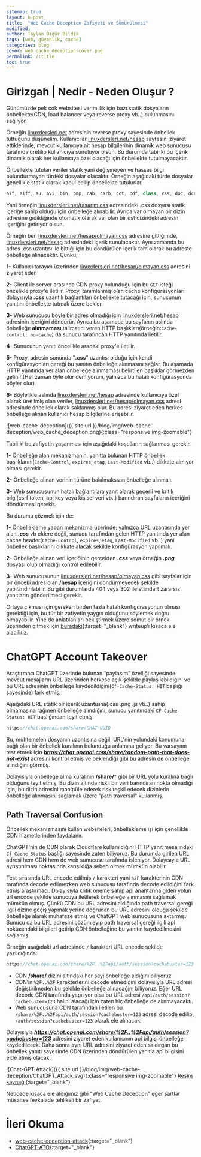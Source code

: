 ```yaml
---
sitemap: true
layout: b-post
title:  "Web Cache Deception Zafiyeti ve Sömürülmesi"
modified:
author: Taylan Özgür Bildik
tags: [web, güvenlik, cache]
categories: blog 
cover: web_cache_deception-cover.png
permalink: /:title
toc: true
---
```


# Girizgah | Nedir - Neden Oluşur ?

Günümüzde pek çok websitesi verimlilik için bazı statik dosyaların önbellekte(CDN, load balancer veya reverse proxy vb..) bulunmasını sağlıyor. 

Örneğin [linuxdersleri.net](http://linuxdersleri.net) adresinin reverse proxy sayesinde önbellek tuttuğunu düşünelim. Kullanıcılar [linuxdersleri.net/hesap](http://linuxdersleri.net/hesap) sayfasını ziyaret ettiklerinde, mevcut kullanıcıya ait hesap bilgilerinin dinamik web sunucusu tarafında üretilip kullanıcıya sunuluyor olsun. Bu durumda tabii ki bu içerik dinamik olarak her kullanıcıya özel olacağı için önbellekte tutulmayacaktır. 

Önbellekte tutulan veriler statik yani değişmeyen ve hassas bilgi bulundurmayan türdeki dosyalar olacaktır. Örneğin aşağıdaki türde dosyalar genellikle statik olarak kabul edilip önbellekte tutulurlar.

```jsx
aif, aiff, au, avi, bin, bmp, cab, carb, cct, cdf, class, css, doc, dcr, dtd, gcf, gff, gif, grv, hdml, hqx, ico, ini, jpeg, jpg, js, mov, mp3, nc, pct, ppc, pws, swa, swf, txt, vbs, w32, wav, wbmp, wml, wmlc, wmls, wmlsc, xsd, zip
```

Yani örneğin [linuxdersleri.net/tasarım.css](http://linuxdersleri.net/tasarım.css) adresindeki .css dosyası statik içeriğe sahip olduğu için önbelleğe alınabilir. Ayrıca var olmayan bir dizin adresine gidildiğinde otomatik olarak var olan bir üst dizindeki adresin içeriğini getiriyor olsun.

Örneğin ben [linuxdersleri.net/hesap/olmayan.css](http://linuxdersleri.net/hesap/olmayan.css) adresine gittiğimde, [linuxdersleri.net/hesap](http://linuxdersleri.net/heasp) adresindeki içerik sunulacaktır. Aynı zamanda bu adres .css uzantısı ile bittiği için bu döndürülen içerik tam olarak bu adreste önbelleğe alınacaktır. Çünkü;

**1-** Kullanıcı tarayıcı üzerinden [linuxdersleri.net/hesap/olmayan.css](http://linuxdersleri.net/hesap/olmayan.css) adresini ziyaret eder.

**2-** Client ile server arasında CDN proxy bulunduğu için bu `GET` isteği öncelikle proxy'e iletilir. Proxy, tanımlanmış olan cache konfigürasyonları dolayısıyla ***.css*** uzantılı bağlantıları önbellekte tutacağı için, sunucunun yanıtını önbellekte tutmak üzere bekler.

**3-** Web sunucusu böyle bir adres olmadığı için [linuxdersleri.net/hesap](http://linuxdersleri.net/hesap/olmayan.css) adresinin içeriğini döndürür. Ayrıca bu aşamada bu sayfanın aslında önbelleğe **alınmaması** talimatını veren HTTP başlıkları(örneğin:`cache-control: no-cache`) da sunucu tarafından HTTP yanıtında iletilir.

**4-** Sunucunun yanıtı öncelikle aradaki proxy'e iletilir.

**5-** Proxy, adresin sonunda "***.css***" uzantısı olduğu için kendi konfigürasyonları gereği bu yanıtın önbelleğe alınmasını sağlar. Bu aşamada HTTP yanıtında yer alan önbelleğe alınmaması belirtilen başlıklar görmezden gelinir.(Her zaman öyle olur demiyorum, yalnızca bu hatalı konfigürasyonda böyler olur)

**6-** Böylelikle aslında [linuxdersleri.net/hesap](http://linuxdersleri.net/hesap) adresinde kullanıcıya özel olarak üretilmiş olan veriler, [linuxdersleri.net/hesap/olmayan.css](http://linuxdersleri.net/hesap/olmayan.css) adresi adresinde önbellek olarak saklanmış olur. Bu adresi ziyaret eden herkes önbelleğe alınan kullanıcı hesap bilgilerine erişebilir.

![web-cache-deception]({{ site.url }}/blog/img/web-cache-deception/web_cache_deception.png){:class="responsive img-zoomable"}

Tabii ki bu zafiyetin yaşanması için aşağıdaki koşulların sağlanması gerekir.

**1-** Önbelleğe alan mekanizmanın, yanıtta bulunan HTTP önbellek başlıklarını(`Cache-Control`, `expires`, `etag`, `Last-Modified` vb..) dikkate almıyor olması gerekir. 

**2-** Önbelleğe alınan verinin türüne bakılmaksızın önbelleğe alınmalı.

**3-** Web sunucusunun hatalı bağlantılara yanıt olarak geçerli ve kritik bilgi(csrf token, api key veya kişisel veri vb..) barındıran sayfaların içeriğini döndürmesi gerekir.

Bu durumu çözmek için de:

**1-** Önbellekleme yapan mekanizma üzerinde; yalnızca URL uzantısında yer alan ***.css*** vb eklere değil, sunucu tarafından gelen HTTP yanıtında yer alan cache header(`Cache-Control`, `expires`, `etag`, `Last-Modified` vb..) yani önbellek başlıklarını dikkate alacak şekilde konfigürasyon yapılmalı.

**2-** Önbelleğe alınan veri içeriğinin gerçekten ***.css*** veya örneğin ***.png*** dosyası olup olmadığı kontrol edilebilir. 

**3-** Web sunucusunun [linuxdersleri.net/hesap/olmayan.css](http://linuxdersleri.net/hesap/olmayan.css) gibi sayfalar için bir önceki adres olan **/hesap** içeriğini döndürmeyecek şekilde yapılandırılabilir. Bu gibi durumlarda 404 veya 302 ile standart zararsız yanıtların gönderilmesi gerekir.

Ortaya çıkması için gereken birden fazla hatalı konfigürasyonun olması gerektiği için, bu tür bir zafiyetin yaygın olduğunu söylemek doğru olmayabilir. Yine de anlatılanları pekiştirmek üzere somut bir örnek üzerinden gitmek için [buradaki](https://nokline.github.io/bugbounty/2024/02/04/ChatGPT-ATO.html){:target="_blank"} writeup’ı kısaca ele alabiliriz. 

# ChatGPT Account Takeover

Araştırmacı ChatGPT üzerinde bulunan “paylaşım” özelliği sayesinde mevcut mesajların URL üzerinden herkese açık şekilde paylaşılabildiğini ve bu URL adresinin önbelleğe kaydedildiğini(`Cf-Cache-Status: HIT` başlığı sayesinde) fark etmiş. 

Aşağıdaki URL statik bir içerik uzantısına(.css .png .js vb..) sahip olmamasına rağmen önbelleğe alındığını, sunucu yanıtındaki `CF-Cache-Status: HIT` başlığından teyit etmiş.

```jsx
https://chat.openai.com/share/CHAT-UUID
```

Bu, muhtemelen dosyanın uzantısına değil, URL'nin yolundaki konumuna bağlı olan bir önbellek kuralının bulunduğu anlamına geliyor. Bu varsayımı test etmek için ***https://chat.openai.com/share/random-path-that-does-not-exist*** adresini kontrol etmiş ve beklendiği gibi bu adresin de önbelleğe alındığını görmüş.

Dolayısıyla önbelleğe alma kuralının **/share/*** gibi bir URL yolu kuralına bağlı olduğunu teyit etmiş. Bu dizin altında riskli bir veri barındıran nokta olmadığı için, bu dizin adresini manipüle ederek risk teşkil edecek dizinlerin önbelleğe alınmasını sağlamak üzere "path traversal" kullanmış.

## Path Traversal Confusion

Önbellek mekanizmasını kullan websiteleri, önbellekleme işi için genellikle CDN hizmetlerinden faydalanır. 

ChatGPT'nin de CDN olarak Cloudflare kullanıldığını HTTP yanıt mesajındaki `Cf-Cache-Status` başlığı sayesinde zaten biliyoruz. Bu durumda girilen URL adresi hem CDN hem de web sunucusu tarafında işleniyor. Dolayısıyla URL ayrıştırılması noktasında karışıklığa sebep olmak mümkün olabilir.

Test sırasında URL encode edilmiş `/` karakteri yani `%2F` karakterinin CDN tarafında decode edilmezken web sunucusu tarafında decode edildiğini fark etmiş araştırmacı. Dolayısıyla kritik öneme sahip api anahtarına giden yolun url encode şekilde sunucuya iletilerek önbelleğe alınmasını sağlamak mümkün olmuş. Çünkü CDN bu URL adresini aldığında path traversal gereği ilgili dizine geçiş yapmak yerine doğrudan bu URL adresini olduğu şekilde önbelleğe alarak muhafaze etmiş ve ChatGPT web sunucusuna aktarmış. Sunucu da bu URL adresini çözümleyip path traversal gereği ilgili api noktasındaki bilgileri getirip CDN önbelleğine bu yanıtın kaydedilmesini sağlamış.

 Örneğin aşağıdaki url adresinde `/` karakteri URL encode şekilde yazıldığında:

```jsx
https://chat.openai.com/share/%2F..%2Fapi/auth/session?cachebuster=123
```

- CDN **/share/** dizini altındaki her şeyi önbelleğe aldığını biliyoruz
- CDN’in `%2F..%2F` karakterlerini decode etmediğini dolayısıyla URL adresi değiştirilmeden bu şekilde önbelleğe alınacağını biliyoruz. Eğer URL decode CDN tarafında yapılıyor olsa bu URL adresi `/api/auth/session?cachebuster=123` halini alacağı için zaten hiç önbelleğe de alınmayacaktı.
- Web sunucusuna CDN tarafından iletilen bu `/share/%2F..%2Fapi/auth/session?cachebuster=123` adresi decode edilip, `/auth/session?cachebuster=123` olarak ele alınacak.

Dolayısıyla ***https://chat.openai.com/share/%2F..%2Fapi/auth/session?cachebuster=123*** adresini ziyaret eden kullanıcının api bilgisi önbelleğe kaydedilecek. Daha sonra aynı URL adresini ziyaret eden saldırgan bu önbellek yanıtı sayesinde CDN üzerinden döndürülen yanıtla api bilgisini elde etmiş olacak.

![Chat-GPT-Attack]({{ site.url }}/blog/img/web-cache-deception/ChatGPT_Attack.svg){:class="responsive img-zoomable"}
[Resim kaynağı](https://nokline.github.io/bugbounty/2024/02/04/ChatGPT-ATO.html){:target="_blank"}

Neticede kısaca ele aldığımız gibi "Web Cache Deception" eğer şartlar müsaitse fevkalade tehlikeli bir zafiyet. 

# İleri Okuma

- [web-cache-deception-attack](https://omergil.blogspot.com/2017/02/web-cache-deception-attack.html){:target="_blank"}
- [ChatGPT-ATO](https://nokline.github.io/bugbounty/2024/02/04/ChatGPT-ATO.html){:target="_blank"}

